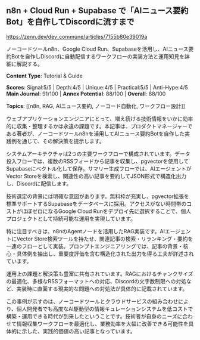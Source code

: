 ## n8n + Cloud Run + Supabase で「AIニュース要約Bot」を自作してDiscordに流すまで

https://zenn.dev/dev_commune/articles/7155b80e39019a

ノーコードツールn8n、Google Cloud Run、Supabaseを活用し、AIニュース要約Botを自作しDiscordに自動配信するワークフローの実装方法と運用知見を詳細に解説する。

**Content Type**: Tutorial & Guide

**Scores**: Signal:5/5 | Depth:4/5 | Unique:4/5 | Practical:5/5 | Anti-Hype:4/5
**Main Journal**: 91/100 | **Annex Potential**: 88/100 | **Overall**: 88/100

**Topics**: [[n8n, RAG, AIニュース要約, ノーコード自動化, ワークフロー設計]]

ウェブアプリケーションエンジニアにとって、増え続ける技術情報をいかに効率的に収集・整理するかは永遠の課題です。本記事は、プロダクトマネージャーである著者が、ノーコードツールn8nを活用してAIニュース要約Botを自作した実践例を通じて、その解決策を提示します。

システムアーキテクチャは2つの主要ワークフローで構成されています。データ投入フローでは、複数のRSSフィードから記事を収集し、pgvectorを使用してSupabaseにベクトル化して保存。サマリー生成フローでは、AIエージェントがVector Storeを検索し、関連性の高い記事を要約してJSON形式で構造化出力し、Discordに配信します。

技術選定の背景には明確な意図があります。無料枠が充実し、pgvector拡張を標準サポートするSupabaseをデータベースに採用。アクセスがない時間帯のコストがほぼゼロになるGoogle Cloud Runをデプロイ先に選択することで、個人プロジェクトとして持続可能な運用を実現しています。

特に注目すべきは、n8nのAgentノードを活用したRAG実装です。AIエージェントにVector Store検索ツールを持たせ、関連記事の検索・リランキング・要約を一連のフローとして実装。プロンプトエンジニアリングでは、記事の背景・核心・具体例を抽出し、重要度評価を含む構造化された出力を得る工夫が詳述されています。

運用上の課題と解決策も豊富に共有されています。RAGにおけるチャンクサイズの最適化、多様なRSSフォーマットへの対応、Discordの文字数制限への対処など、実装時に直面する現実的な問題への対処法が具体的に記載されています。

この事例が示すのは、ノーコードツールとクラウドサービスの組み合わせにより、個人開発者でも高度なAI駆動型の情報キュレーションシステムを低コストで構築・運用できる時代が到来したということです。技術者が自身のニーズに合わせて情報収集ワークフローを最適化し、業務効率を大幅に改善できる可能性を具体的に示した、実践的価値の高い記事となっています。